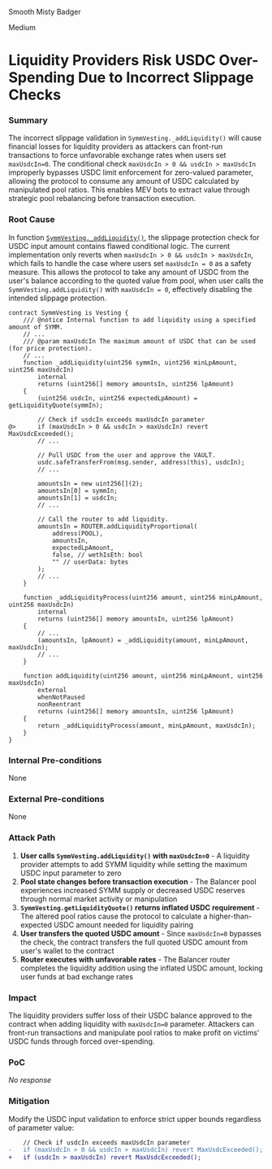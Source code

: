 Smooth Misty Badger

Medium

# Liquidity Providers Risk USDC Over-Spending Due to Incorrect Slippage Checks

### Summary

The incorrect slippage validation in `SymmVesting._addLiquidity()` will cause financial losses for liquidity providers as attackers can front-run transactions to force unfavorable exchange rates when users set `maxUsdcIn=0`. The conditional check `maxUsdcIn > 0 && usdcIn > maxUsdcIn` improperly bypasses USDC limit enforcement for zero-valued parameter, allowing the protocol to consume any amount of USDC calculated by manipulated pool ratios. This enables MEV bots to extract value through strategic pool rebalancing before transaction execution.

### Root Cause

In function [`SymmVesting._addLiquidity()`](https://github.com/sherlock-audit/2025-03-symm-io-stacking/blob/main/token/contracts/vesting/SymmVesting.sol#L175), the slippage protection check for USDC input amount contains flawed conditional logic. The current implementation only reverts when `maxUsdcIn > 0 && usdcIn > maxUsdcIn`, which fails to handle the case where users set `maxUsdcIn = 0` as a safety measure. This allows the protocol to take any amount of USDC from the user's balance according to the quoted value from pool, when user calls the `SymmVesting.addLiquidity()` with `maxUsdcIn = 0`, effectively disabling the intended slippage protection.

```solidity
contract SymmVesting is Vesting {
    /// @notice Internal function to add liquidity using a specified amount of SYMM.
    // ...
    /// @param maxUsdcIn The maximum amount of USDC that can be used (for price protection).
    // ...
    function _addLiquidity(uint256 symmIn, uint256 minLpAmount, uint256 maxUsdcIn)
        internal
        returns (uint256[] memory amountsIn, uint256 lpAmount)
    {
        (uint256 usdcIn, uint256 expectedLpAmount) = getLiquidityQuote(symmIn);

        // Check if usdcIn exceeds maxUsdcIn parameter
@>      if (maxUsdcIn > 0 && usdcIn > maxUsdcIn) revert MaxUsdcExceeded();
        // ...

        // Pull USDC from the user and approve the VAULT.
        usdc.safeTransferFrom(msg.sender, address(this), usdcIn);
        // ...

        amountsIn = new uint256[](2);
        amountsIn[0] = symmIn;
        amountsIn[1] = usdcIn;
        // ...

        // Call the router to add liquidity.
        amountsIn = ROUTER.addLiquidityProportional(
            address(POOL),
            amountsIn,
            expectedLpAmount,
            false, // wethIsEth: bool
            "" // userData: bytes
        );
        // ...
    }

    function _addLiquidityProcess(uint256 amount, uint256 minLpAmount, uint256 maxUsdcIn)
        internal
        returns (uint256[] memory amountsIn, uint256 lpAmount)
    {
        // ...
        (amountsIn, lpAmount) = _addLiquidity(amount, minLpAmount, maxUsdcIn);
        // ...
    }

    function addLiquidity(uint256 amount, uint256 minLpAmount, uint256 maxUsdcIn)
        external
        whenNotPaused
        nonReentrant
        returns (uint256[] memory amountsIn, uint256 lpAmount)
    {
        return _addLiquidityProcess(amount, minLpAmount, maxUsdcIn);
    }
}
```

### Internal Pre-conditions

None

### External Pre-conditions

None

### Attack Path

1. **User calls `SymmVesting.addLiquidity()` with `maxUsdcIn=0`** - A liquidity provider attempts to add SYMM liquidity while setting the maximum USDC input parameter to zero
2. **Pool state changes before transaction execution** - The Balancer pool experiences increased SYMM supply or decreased USDC reserves through normal market activity or manipulation
3. **`SymmVesting.getLiquidityQuote()` returns inflated USDC requirement** - The altered pool ratios cause the protocol to calculate a higher-than-expected USDC amount needed for liquidity pairing
4. **User transfers the quoted USDC amount** - Since `maxUsdcIn=0` bypasses the check, the contract transfers the full quoted USDC amount from user's wallet to the contract
5. **Router executes with unfavorable rates** - The Balancer router completes the liquidity addition using the inflated USDC amount, locking user funds at bad exchange rates

### Impact

The liquidity providers suffer loss of their USDC balance approved to the contract when adding liquidity with `maxUsdcIn=0` parameter. Attackers can front-run transactions and manipulate pool ratios to make profit on victims' USDC funds through forced over-spending. 

### PoC

_No response_

### Mitigation

Modify the USDC input validation to enforce strict upper bounds regardless of parameter value:

```diff
    // Check if usdcIn exceeds maxUsdcIn parameter
-   if (maxUsdcIn > 0 && usdcIn > maxUsdcIn) revert MaxUsdcExceeded();
+   if (usdcIn > maxUsdcIn) revert MaxUsdcExceeded();
```